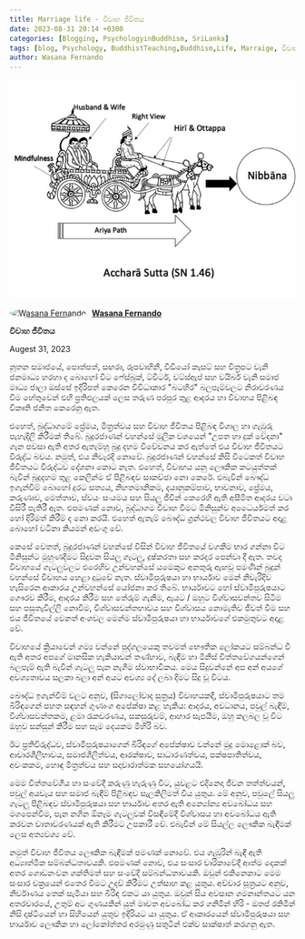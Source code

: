 ```yaml
---
title: Marriage life - විවාහ ජීවිතය
date: 2023-08-31 20:14 +0300
categories: [Blogging, PsychologyinBuddhism, SriLanka]
tags: [blog, Psychology, BuddhistTeaching,Buddhism,Life, Marraige, විවාහජීවිතය]
author: Wasana Fernando
---
```


![Desktop View](assets/467429015.jpg)

<div style="display: flex; align-items: center;">
  <a href="https://www.linkedin.com/in/wasana-fernando-37870295/" target="_blank">
    <img src="https://media.licdn.com/dms/image/v2/D4D03AQGqmZMF-iRUqA/profile-displayphoto-shrink_200_200/B4DZZtGoXmGcAY-/0/1745587183368?e=1755734400&v=beta&t=vnDv5XHSj2TDWWcWCZklt1uhS4tbSnotW3C0_AVa1y0" alt="Wasana Fernando" width="50" height="50" style="border-radius: 50%; margin-right: 10px;">
  </a>
  <a href="https://www.linkedin.com/in/wasana-fernando-37870295/" target="_blank" style="font-weight: bold;">Wasana Fernando</a>
</div>

**විවාහ ජීවිතය**

Augest 31, 2023


නූතන සමාජයේ, පොත්පත්, සඟරා, රූපවාහිනී, වීඩියෝ කැසට් සහ චිත්‍රපට වැනි ජනමාධ්‍ය හරහා ද බොහෝ විට ෆේස්බුක්, ට්විටර්, වට්ස්ඇප් සහ වයිබර් වැනි සමාජ මාධ්‍ය ජාලා ඔස්සේ ඉදිරිපත් කෙරෙන විවිධාකාර "බටහිර" බලපෑම්වලට නිරාවරණය වීම හේතුවෙන් එහි ප්‍රතිඵලයක් ලෙස තරුණ පරපුර තුළ ආදරය හා විවාහය පිළිබඳ විකෘති ජනිත කෙරෙනු ඇත.

එහෙත්, බුද්ධාගමේ ප්‍රේමය, මිත්‍රත්වය සහ විවාහ ජීවිතය පිළිබඳ විශාල හා ගැඹුරු පැහැදිලි කිරීමක් තිබේ. බුදුරජාණන් වහන්සේ මූලික වශයෙන් "උපත හා දුක් වේදනා" ගැන පවසා ඇති අතර ඇතැම්හූ බුදු දහම විවේචනය කර ඇත්තේ එය විවාහ ජීවිතයට විරුද්ධ බවය. නමුත්, එය නිවැරදි නොවේ. බුදුරජාණන් වහන්සේ කිසි විටෙකත් විවාහ ජීවිතයට විරුද්ධව දේශනා කොට නැත. එහෙත්, විවාහය යනු ලෞකික කටයුත්තක් බැවින් බුදුදහම තුළ කෙලින්ම ඒ පිළිබඳව සාකච්ඡා නො කෙරේ. එබැවින් බෞද්ධ ඉගැන්වීම් බොහෝ දුරට සත්‍යය, නිහතමානිකම, දයානුකම්පාව, භාවනාව, ප්‍රේමය, කරුණාව, මෙත්තාව, ස්වයං සංයමය සහ සියලු ජීවීන් කෙරෙහි ඇති අසීමිත ආදරය වටා විසිරී පැතිරී ඇත. එපමණක් නොව, බුද්ධාගම විවාහ වීමට මිනිසුන්ව අධෛර්යමත් කර හෝ දිරිමත් කිරීම් ද නො කරයි. එහෙත් ඇතැම් බෞද්ධ ග්‍රන්ථවල විවාහ ජීවිතයට අදාළ බොහෝ වටිනා කියමන් අඩංගු වේ.

කෙසේ වෙතත්, බුදුරජාණන් වහන්සේ විසින් විවාහ ජීවිතයේ වගකීම භාර ගන්නා විට මිනිසුන්ට මුහුණදීමට සිදුවන සියලු ගැටලු, දුෂ්කරතා සහ කරදර පෙන්වා දී ඇත. තවද විවාහයේ ගැටලුවලට එරෙහිව උන්වහන්සේ යමෙකුට අනතුරු ඇඟවූ පමණින් බුදුන් වහන්සේ විවාහය හෙළා දුටුවේ නැත. ස්වාමිපුරුෂයා හා භාර්යාව මෙන් නිවැරිදිව හැසිරෙන ආකාරය උන්වහන්සේ යෝජනා කර තිබේ. භාර්යාවට හෝ ස්වාමිපුරුෂයාට ගෞරව කිරීම, ආදරය කිරීම සහ තේරුම් ගැනීම, ඇයට / ඔහුට විශ්වාසවන්තව සිටීම සහ පසුතැවිල්ලි නොවීම, විශ්වාසවන්තභාවය සහ විශ්වාසය නොමැතිව ජීවත් වීම සහ එය ජීවිතයේ වෙනත් අංශවල මෙන්ම ස්වාමිපුරුෂයා හා භාර්යාවගේ එකමුතුවට අදාළ වේ.

විවාහයේ ක්‍රියාවෙන් ගම්‍ය වන්නේ පුද්ගලයෙකු තවමත් භෞතික ලෝකයට සම්බන්ධ වී ඇති අතර අපගේ මානසික හැකියාවන් තණ්හාව, බැඳීම හා මිනිස් චිත්තවේගයන්ගෙන් බලපෑම් ඇති බැවින් ගැටලු පැන නැගීම ස්වාභාවිකය. මෙය සිදුවන්නේ අප අන් අයගේ අවශ්‍යතාවය සලකා බලා අන් අයට අවශ්‍ය දේ ලබා දිමට සිදු වූ විටය.

බෞද්ධ ඉගැන්වීම් වලට අනුව, (සිගාලෝවාද සුත්‍රය) විවාහයකදී, ස්වාමිපුරුෂයාට තම බිරිඳගෙන් පහත සඳහන් ගුණාංග අපේක්ෂා කළ හැකිය: ආදරය, අවධානය, පවුල් බැඳීම්, විශ්වාසවන්තකම, ළමා රැකවරණය, සකසුරුවම්, ආහාර සැපයීම, ඔහු කලබල වූ විට ඔහුව සන්සුන් කිරීම සහ සෑම දෙයකම මිහිරි බව.

ඊට ප්‍රතිවිරුද්ධව, ස්වාමිපුරුෂයාගෙන් බිරිඳගේ අපේක්ෂාව වන්නේ මුදු මොළොක් බව, ආචාරශීලීභාවය, සමාජශීලිත්වය, ආරක්ෂාව, සාධාරණත්වය, පක්ෂපාතිත්වය, අවංකකම, හොඳ මිත්‍රත්වය සහ සදාචාරාත්මක සහයෝගයයි.

මෙම චිත්තවේගීය හා සංවේදී කරුණු හැරුණු විට, යුවළට එදිනෙදා ජීවන තත්ත්වයන්, පවුල් අයවැය සහ සමාජ බැඳීම් පිළිබඳව සැලකිලිමත් විය යුතුය. මේ අනුව, පවුලේ සියලු ගැටලු පිළිබඳව ස්වාමිපුරුෂයා සහ භාර්යාව අතර ඇති අන්‍යෝන්‍ය අවබෝධය සහ මගපෙන්වීම, පැන නගින ඕනෑම ගැටලුවක් විසඳීමේදී විශ්වාසය හා අවබෝධය ඇති කරවන වාතාවරණයක් ඇති කිරීමට උපකාරී වේ. එබැවින් මේ සියල්ල ලෞකික බැඳීමක් ලෙස අත්‍යවශ්‍ය වේ.

නමුත් විවාහ ජීවිතය ලෞකික බැඳීමක් පමණක් නොවේ. එය ගැඹුරින් බැඳී ඇති අධ්‍යාත්මික සම්බන්ධතාවයකි. එපමණක් නොව, එය සංසාර චාරිකාවේදී ආත්ම දෙකක් අතර ගොඩනංවන ශක්තිමත් සහ සංවේදි සම්බන්ධතාවයකි. ඔවුන් එකිනෙකාට මෙම සංසාර චක්‍රයෙන් එතෙර වීමට උදව් කිරීමට උත්සාහ කළ යුතුය. අච්චාර සූත්‍රයට අනුව, නිර්වාණය තෙක් සැමියා සහ බිරිඳ එකට යා යුතුය. ඔවුන් සිය අවසාන ගමනාන්තයට යන අතරවාරයේ, උතුම් අට ගුණයකින් යුත් මාවත අවබෝධ කර ගනිමින් හිරි - ඔතප් ‍රකිමින් නිසි දෘෂ්ටියෙන් හා සිහියෙන් යුතුව ඉදිරියට යා යුතුය. ඒ ආකාරයෙන් ස්වාමිපුරුෂයා සහ භාර්යාව ලෞකික හා ලෝකෝත්තර අරමුණු සතුටින් එක්ව සාක්ෂාත් කරගනු ඇත.